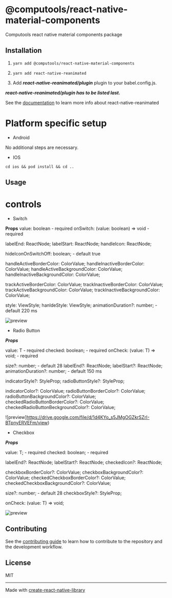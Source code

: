 # @computools/react-native-material-components

Computools react native material components package

## Installation

1. ```yarn add @computools/react-native-material-components```

2. ```yarn add react-native-reanimated```

3. Add ***react-native-reanimated/plugin*** plugin to your babel.config.js.

***react-native-reanimated/plugin has to be listed last.***

See the [documentation](https://docs.swmansion.com/react-native-reanimated/) to learn more info about react-native-reanimated

# Platform specific setup

- Android

No additional steps are necessary.

- IOS

```cd ios && pod install && cd ..```

## Usage

# controls

- Switch

**Props**
value: boolean - required
onSwitch: (value: boolean) => void - required

labelEnd: ReactNode;
labelStart: ReactNode;
handleIcon: ReactNode;

hideIconOnSwitchOff: boolean; - default true

handleActiveBorderColor: ColorValue;
handleInactiveBorderColor: ColorValue;
handleActiveBackgroundColor: ColorValue;
handleInactiveBackgroundColor: ColorValue;

trackActiveBorderColor: ColorValue;
trackInactiveBorderColor: ColorValue;
trackActiveBackgroundColor: ColorValue;
trackInactiveBackgroundColor: ColorValue;

style: ViewStyle;
hanldeStyle: ViewStyle;
animationDuration?: number; - default 220 ms

![preview](https://drive.google.com/file/d/11noVhrNgz85LpLnzkUeN4OnW1HVPX_y0/view)

- Radio Button

***Props***

value: T - required
checked: boolean; - required
onCheck: (value: T) => void; - required

size?: number; - default 28
labelEnd?: ReactNode;
labelStart?: ReactNode;
animationDuration?: number; - default 150 ms

indicatorStyle?: StyleProp<ViewStyle>;
radioButtonStyle?: StyleProp<ViewStyle>;

indicatorColor?: ColorValue;
radioButtonBorderColor?: ColorValue;
radioButtonBackgroundColor?: ColorValue;
checkedRadioButtonBorderColor?: ColorValue;
checkedRadioButtonBeckgroundColor?: ColorValue;

![preview]https://drive.google.com/file/d/1d4KYo_s5JMgOGZkrSZrI-BTpnyERVEFm/view)

- Checkbox

***Props***

value: T; - required
checked: boolean; - required

labelEnd?: ReactNode;
labelStart?: ReactNode;
checkedIcon?: ReactNode;

checkboxBorderColor?: ColorValue;
checkboxBackgroundColor?: ColorValue;
checkedCheckboxBorderColor?: ColorValue;
checkedCheckboxBackgroundColor?: ColorValue;

size?: number; - default 28
checkboxStyle?: StyleProp<ViewStyle>;

onCheck: (value: T) => void;

![preview](https://drive.google.com/file/d/1j8T_TmP6GWXP5r-BFOKeh2jsbY_ErR1p/view)


## Contributing

See the [contributing guide](CONTRIBUTING.md) to learn how to contribute to the repository and the development workflow.

## License

MIT

---

Made with [create-react-native-library](https://github.com/callstack/react-native-builder-bob)
